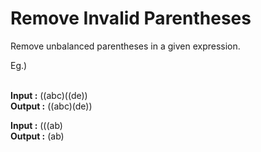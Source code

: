 <h1>Remove Invalid Parentheses</h1>

Remove unbalanced parentheses in a given expression.<br>

Eg.)<br><br> 

<b>Input :</b> ((abc)((de))<br> 
<b>Output :</b> ((abc)(de)) <br>

<b>Input :</b> (((ab) <br>
<b>Output :</b> (ab) <br>
